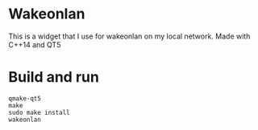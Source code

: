 # Wakeonlan
This is a widget that I use for wakeonlan on my local network. Made with C++14 and QT5

# Build and run
    qmake-qt5
    make
    sudo make install
    wakeonlan
